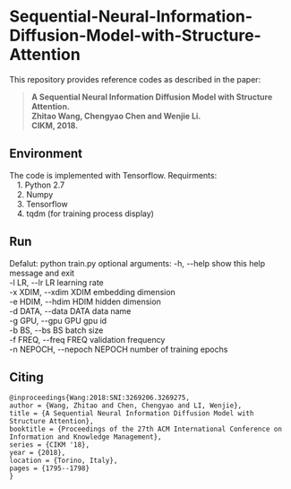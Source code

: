 # Sequential-Neural-Information-Diffusion-Model-with-Structure-Attention

This repository provides reference codes as described in the paper:

>**A Sequential Neural Information Diffusion Model with Structure Attention.**  
>**Zhitao Wang, Chengyao Chen and Wenjie Li.**  
>**CIKM, 2018.** 

## Environment
The code is implemented with Tensorflow. Requirments:  
&emsp;1. Python 2.7  
&emsp;2. Numpy  
&emsp;3. Tensorflow  
&emsp;4. tqdm (for training process display)   

## Run
Defalut:
    python train.py
optional arguments:
  -h, --help            show this help message and exit  
  -l LR, --lr LR        learning rate  
  -x XDIM, --xdim XDIM  embedding dimension  
  -e HDIM, --hdim HDIM  hidden dimension  
  -d DATA, --data DATA  data name  
  -g GPU, --gpu GPU     gpu id  
  -b BS, --bs BS        batch size  
  -f FREQ, --freq FREQ  validation frequency  
  -n NEPOCH, --nepoch NEPOCH number of training epochs

## Citing
    @inproceedings{Wang:2018:SNI:3269206.3269275,
    author = {Wang, Zhitao and Chen, Chengyao and LI, Wenjie},
    title = {A Sequential Neural Information Diffusion Model with Structure Attention},
    booktitle = {Proceedings of the 27th ACM International Conference on Information and Knowledge Management},
    series = {CIKM '18},
    year = {2018},
    location = {Torino, Italy},
    pages = {1795--1798}
    } 


  
